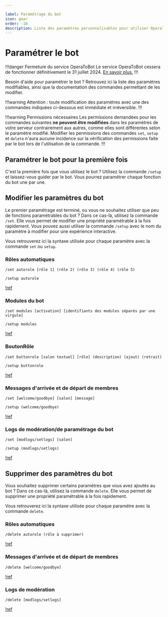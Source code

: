 ```yaml
---

label: Paramétrage du bot
icon: gear
order: -10
description: Liste des paramètres personnalisables pour utiliser OperaToBot sur vos serveurs.
---
```


# Paramétrer le bot


!!!danger Fermeture du service OperaToBot
Le service OperaToBot cessera de fonctionner définitivement le 31 juillet 2024. [En savoir plus.](/shutdown.md)
!!!

Besoin d'aide pour paramétrer le bot ? Retrouvez ici la liste des paramètres modifiables, ainsi que la documentation des commandes permettant de les modifier.

!!!warning
Attention : toute modification des paramètres avec une des commandes indiquées ci-dessous est immédiate et irréversible.
!!!

!!!warning Permissions nécessaires
Les permissions demandées pour les commandes suivantes **ne peuvent être modifiées** dans les paramètres de votre serveur contrairement aux autres, comme elles sont différentes selon le paramètre modifié. Modifier les permissions des commandes `set`, `setup` et `delete` n'aura aucune incidence sur la vérification des permissions faite par le bot lors de l'utilisation de la commande.
!!!

## Paramétrer le bot pour la première fois
C'est la première fois que vous utilisez le bot ? Utilisez la commande `/setup` et laissez-vous guider par le bot. Vous pourrez paramétrer chaque fonction du bot une par une.

## Modifier les paramètres du bot
Le premier paramétrage est terminé, ou vous ne souhaitez utiliser que peu de fonctions paramétrables du bot ? Dans ce cas-là, utilisez la commande `/set`. Elle vous permet de modifier une propriété paramétrable à la fois rapidement. Vous pouvez aussi utiliser la commande `/setup` avec le nom du paramètre à modifier pour une expérience interactive.

Vous retrouverez ici la syntaxe utilisée pour chaque paramètre avec la commande `set` ou `setup`.

### Rôles automatiques
``` Avec la commande set
/set autorole [rôle 1] (rôle 2) (rôle 3) (rôle 4) (rôle 5)
```
``` Avec la commande setup
/setup autorole
```
[!ref](autorole.md)

### Modules du bot
``` Avec la commande set
/set modules [activation] [identifiants des modules séparés par une virgule]
```
``` Avec la commande setup
/setup modules
```
[!ref](modules.md)

### BoutonRôle
``` Avec la commande set
/set buttonrole [salon textuel] [rôle] (description) (ajout) (retrait)
```
``` Avec la commande setup
/setup buttonrole
```
[!ref](buttonrole.md)

### Messages d'arrivée et de départ de membres
``` Avec la commande set
/set [welcome/goodbye] [salon] [message]
```
``` Avec la commande setup
/setup (welcome/goodbye)
```
[!ref](messages.md)

### Logs de modération/de paramétrage du bot
``` Avec la commande set
/set [modlogs/setlogs] [salon]
```
``` Avec la commande setup
/setup (modlogs/setlogs)
```
[!ref](logs.md)

## Supprimer des paramètres du bot
Vous souhaitez supprimer certains paramètres que vous avez ajoutés au bot ? Dans ce cas-là, utilisez la commande `delete`. Elle vous permet de supprimer une propriété paramétrable à la fois rapidement. 

Vous retrouverez ici la syntaxe utilisée pour chaque paramètre avec la commande `delete`.

### Rôles automatiques
```
/delete autorole (rôle à supprimer)
```
[!ref](autorole.md)

### Messages d'arrivée et de départ de membres
```
/delete [welcome/goodbye]
```
[!ref](messages.md)

### Logs de modération
```
/delete [modlogs/setlogs]
```
[!ref](logs.md)